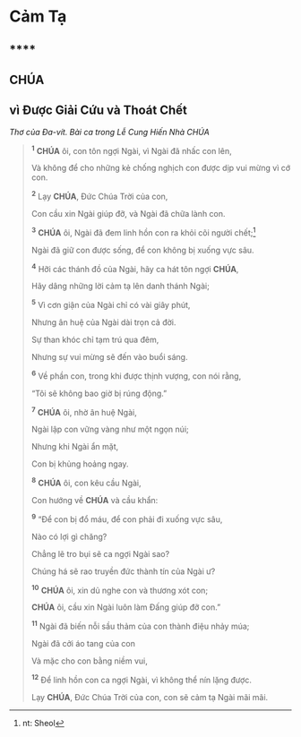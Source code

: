 # Cảm Tạ

## \*\*\*\*

## CHÚA

## vì Được Giải Cứu và Thoát Chết

_Thơ của Đa-vít. Bài ca trong Lễ Cung Hiến Nhà CHÚA_

> <sup><b>1</b></sup> **CHÚA** ôi, con tôn ngợi Ngài, vì Ngài đã nhấc con lên,
>
> Và không để cho những kẻ chống nghịch con được dịp vui mừng vì cớ con.
>
> <sup><b>2</b></sup> Lạy **CHÚA**, Đức Chúa Trời của con,
>
> Con cầu xin Ngài giúp đỡ, và Ngài đã chữa lành con.
>
> <sup><b>3</b></sup> **CHÚA** ôi, Ngài đã đem linh hồn con ra khỏi cõi người chết;[^1-cbea8c98-d6c8-4f02-bc12-c3c947fbae49]
>
> Ngài đã giữ con được sống, để con không bị xuống vực sâu.
>
> <sup><b>4</b></sup> Hỡi các thánh đồ của Ngài, hãy ca hát tôn ngợi **CHÚA**,
>
> Hãy dâng những lời cảm tạ lên danh thánh Ngài;
>
> <sup><b>5</b></sup> Vì cơn giận của Ngài chỉ có vài giây phút,
>
> Nhưng ân huệ của Ngài dài trọn cả đời.
>
> Sự than khóc chỉ tạm trú qua đêm,
>
> Nhưng sự vui mừng sẽ đến vào buổi sáng.
>
> <sup><b>6</b></sup> Về phần con, trong khi được thịnh vượng, con nói rằng,
>
> “Tôi sẽ không bao giờ bị rúng động.”
>
> <sup><b>7</b></sup> **CHÚA** ôi, nhờ ân huệ Ngài,
>
> Ngài lập con vững vàng như một ngọn núi;
>
> Nhưng khi Ngài ẩn mặt,
>
> Con bị khủng hoảng ngay.
>
> <sup><b>8</b></sup> **CHÚA** ôi, con kêu cầu Ngài,
>
> Con hướng về **CHÚA** và cầu khẩn:
>
> <sup><b>9</b></sup> “Để con bị đổ máu, để con phải đi xuống vực sâu,
>
> Nào có lợi gì chăng?
>
> Chẳng lẽ tro bụi sẽ ca ngợi Ngài sao?
>
> Chúng há sẽ rao truyền đức thành tín của Ngài ư?
>
> <sup><b>10</b></sup> **CHÚA** ôi, xin dủ nghe con và thương xót con;
>
> **CHÚA** ôi, cầu xin Ngài luôn làm Đấng giúp đỡ con.”
>
> <sup><b>11</b></sup> Ngài đã biến nỗi sầu thảm của con thành điệu nhảy múa;
>
> Ngài đã cởi áo tang của con
>
> Và mặc cho con bằng niềm vui,
>
> <sup><b>12</b></sup> Để linh hồn con ca ngợi Ngài, vì không thể nín lặng được.
>
> Lạy **CHÚA**, Đức Chúa Trời của con, con sẽ cảm tạ Ngài mãi mãi.

[^1-cbea8c98-d6c8-4f02-bc12-c3c947fbae49]: nt: Sheol
